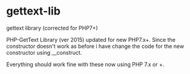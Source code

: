 # gettext-lib
gettext library (corrected for PHP7+)

PHP-GetText Library (ver 2015) updated for new PHP7.x+.
Since the constructor doesn't work as before i have change the code for the new constructor using __construct.

Everything should work fine with these now using PHP 7.x or +.
